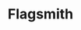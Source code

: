 ---
draft: false
title: Flagsmith
content:
  id: flagsmith
  name: Flagsmith
  website: https://www.flagsmith.com/
  short_description: Flagsmith is an, fully featured, Feature Flag and Remote Config service.
---